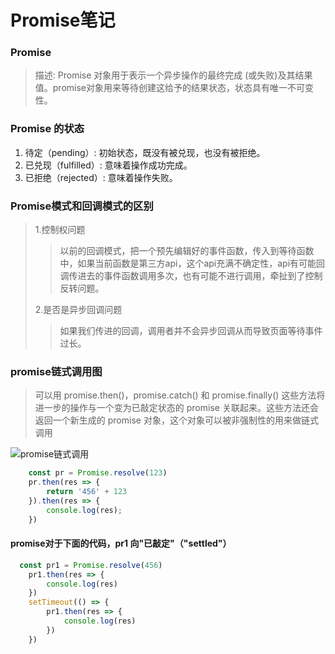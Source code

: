 

# Promise笔记

### Promise
> 描述: Promise 对象用于表示一个异步操作的最终完成 (或失败)及其结果值。promise对象用来等待创建这给予的结果状态，状态具有唯一不可变性。

### Promise 的状态
1. 待定（pending）: 初始状态，既没有被兑现，也没有被拒绝。
2. 已兑现（fulfilled）: 意味着操作成功完成。
3. 已拒绝（rejected）: 意味着操作失败。  

### Promise模式和回调模式的区别
>1.控制权问题  
>> 以前的回调模式，把一个预先编辑好的事件函数，传入到等待函数中，如果当前函数是第三方api，这个api充满不确定性，api有可能回调传进去的事件函数调用多次，也有可能不进行调用，牵扯到了控制反转问题。  
>   
>2.是否是异步回调问题  
>> 如果我们传进的回调，调用者并不会异步回调从而导致页面等待事件过长。

### promise链式调用图
> 可以用 promise.then()，promise.catch() 和 promise.finally() 这些方法将进一步的操作与一个变为已敲定状态的 promise 关联起来。这些方法还会返回一个新生成的 promise 对象，这个对象可以被非强制性的用来做链式调用

![promise链式调用](http://192.168.31.12:3001/image/promise.png)    

```javascript
    const pr = Promise.resolve(123)
    pr.then(res => {
        return '456' + 123
    }).then(res => {
        console.log(res);
    })
```  

#### promise对于下面的代码，pr1 向"已敲定"（"settled"）

```js
  const pr1 = Promise.resolve(456)
    pr1.then(res => {
        console.log(res)
    })
    setTimeout(() => {
        pr1.then(res => {
            console.log(res)
        })
    })
```
